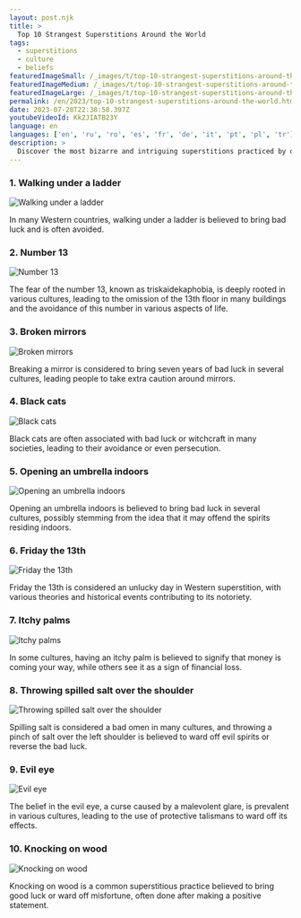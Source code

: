 ```yaml
---
layout: post.njk
title: >
  Top 10 Strangest Superstitions Around the World
tags:
  - superstitions
  - culture
  - beliefs
featuredImageSmall: /_images/t/top-10-strangest-superstitions-around-the-world-cover-en-small.webp
featuredImageMedium: /_images/t/top-10-strangest-superstitions-around-the-world-cover-en-medium.webp
featuredImageLarge: /_images/t/top-10-strangest-superstitions-around-the-world-cover-en-large.webp
permalink: /en/2023/top-10-strangest-superstitions-around-the-world.html
date: 2023-07-28T22:38:58.397Z
youtubeVideoId: Kk2JIATB23Y
language: en
languages: ['en', 'ru', 'ro', 'es', 'fr', 'de', 'it', 'pt', 'pl', 'tr']
description: >
  Discover the most bizarre and intriguing superstitions practiced by different cultures around the globe.
---
```


### 1. Walking under a ladder

![Walking under a ladder](/_images/8/89141c945612aedcb601561b995948aa-medium.webp)

In many Western countries, walking under a ladder is believed to bring bad luck and is often avoided.

### 2. Number 13

![Number 13](/_images/5/57c9a71e71046f9c91bca8269b723123-medium.webp)

The fear of the number 13, known as triskaidekaphobia, is deeply rooted in various cultures, leading to the omission of the 13th floor in many buildings and the avoidance of this number in various aspects of life.

### 3. Broken mirrors

![Broken mirrors](/_images/c/c944eddd91b7b37691749a87f21b44ee-medium.webp)

Breaking a mirror is considered to bring seven years of bad luck in several cultures, leading people to take extra caution around mirrors.

### 4. Black cats

![Black cats](/_images/5/574d1fde4c0bf28743111c61e3c2a909-medium.webp)

Black cats are often associated with bad luck or witchcraft in many societies, leading to their avoidance or even persecution.

### 5. Opening an umbrella indoors

![Opening an umbrella indoors](/_images/7/72f4ce78643d6a6d608d3bc4704d8c79-medium.webp)

Opening an umbrella indoors is believed to bring bad luck in several cultures, possibly stemming from the idea that it may offend the spirits residing indoors.

### 6. Friday the 13th

![Friday the 13th](/_images/8/8f3de13d1c822392e992069142a92692-medium.webp)

Friday the 13th is considered an unlucky day in Western superstition, with various theories and historical events contributing to its notoriety.

### 7. Itchy palms

![Itchy palms](/_images/3/33aba028c6e96059278cd982f120512d-medium.webp)

In some cultures, having an itchy palm is believed to signify that money is coming your way, while others see it as a sign of financial loss.

### 8. Throwing spilled salt over the shoulder

![Throwing spilled salt over the shoulder](/_images/3/3c48404cffe123232a1caf7a38f77ee2-medium.webp)

Spilling salt is considered a bad omen in many cultures, and throwing a pinch of salt over the left shoulder is believed to ward off evil spirits or reverse the bad luck.

### 9. Evil eye

![Evil eye](/_images/d/db533c8d41b185bc48bccc78e6f9a545-medium.webp)

The belief in the evil eye, a curse caused by a malevolent glare, is prevalent in various cultures, leading to the use of protective talismans to ward off its effects.

### 10. Knocking on wood

![Knocking on wood](/_images/8/848b9ff1ed34b6233a97c554a93d58dd-medium.webp)

Knocking on wood is a common superstitious practice believed to bring good luck or ward off misfortune, often done after making a positive statement.

